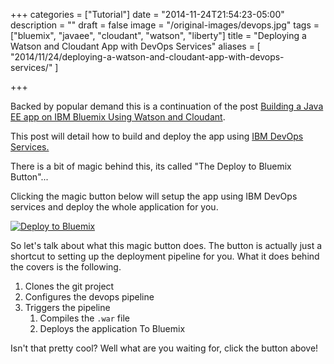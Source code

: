 +++
categories = ["Tutorial"]
date = "2014-11-24T21:54:23-05:00"
description = ""
draft = false
image = "/original-images/devops.jpg"
tags = ["bluemix", "javaee", "cloudant", "watson", "liberty"]
title = "Deploying a Watson and Cloudant App with DevOps Services"
aliases = [
    "2014/11/24/deploying-a-watson-and-cloudant-app-with-devops-services/"
]

+++

Backed by popular demand this is a continuation of the post [Building a Java EE app on IBM Bluemix Using Watson and Cloudant](/post/building-a-java-ee-app-on-ibm-bluemix-using-watson-and-cloudant/).

This post will detail how to build and deploy the app using [IBM DevOps Services.](http://jazzhub.com)

There is a bit of magic behind this, its called "The Deploy to Bluemix Button"...

Clicking the magic button below will setup the app using IBM DevOps services and deploy the whole application for you.

[![Deploy to Bluemix](https://deployment-tracker.mybluemix.net/stats/500deb1cbae77105c6d2ae42b50120cd/button.svg)](https://bluemix.net/deploy?repository=https://github.com/IBM-Bluemix/talent-manager.git)

So let's talk about what this magic button does.  The button is actually just a shortcut to setting up the deployment pipeline for you.  What it does behind the covers is the following.

1. Clones the git project
2. Configures the devops pipeline
3. Triggers the pipeline
    1. Compiles the `.war` file
    2. Deploys the application To Bluemix

Isn't that pretty cool?  Well what are you waiting for, click the button above!

